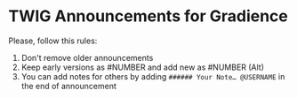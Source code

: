 # TWIG Announcements for Gradience

Please, follow this rules:

1. Don't remove older announcements
2. Keep early versions as #NUMBER and add new as #NUMBER (Alt)
3. You can add notes for others by adding `###### Your Note… @USERNAME` in the end of announcement
